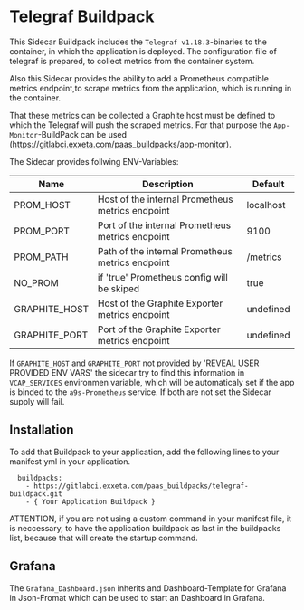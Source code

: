 # Telegraf Buildpack

This Sidecar Buildpack includes the `Telegraf v1.18.3`-binaries to the container, in which the application is deployed.
The configuration file of telegraf is prepared, to collect metrics from the container system.

Also this Sidecar provides the ability to add a Prometheus compatible metrics endpoint,to scrape metrics from the application, which is running in the container.

That these metrics can be collected a Graphite host must be defined to which the Telegraf will push the scraped metrics.
For that purpose the `App-Monitor`-BuildPack can be used (https://gitlabci.exxeta.com/paas_buildpacks/app-monitor).

The Sidecar provides follwing ENV-Variables:

| Name          | Description                                      | Default    |
| ------------- | ------------------------------------------------ | ---------- |
| PROM_HOST     | Host of the internal Prometheus metrics endpoint | localhost  |
| PROM_PORT     | Port of the internal Prometheus metrics endpoint | 9100       |
| PROM_PATH     | Path of the internal Prometheus metrics endpoint | /metrics   |
| NO_PROM       | if 'true' Prometheus config will be skiped       | true       |
| GRAPHITE_HOST | Host of the Graphite Exporter metrics endpoint   | undefined  |
| GRAPHITE_PORT | Port of the Graphite Exporter metrics endpoint   | undefined  |

If `GRAPHITE_HOST` and `GRAPHITE_PORT` not provided by 'REVEAL USER PROVIDED ENV VARS' the sidecar try to find this information in `VCAP_SERVICES` environmen variable, which will be automaticaly set if the app is binded to the `a9s-Prometheus` service.
If both are not set the Sidecar supply will fail.

## Installation

To add that Buildpack to your application, add the following lines to your manifest yml in your application.

```
  buildpacks:
    - https://gitlabci.exxeta.com/paas_buildpacks/telegraf-buildpack.git
    - { Your Application Buildpack }
```

ATTENTION, if you are not using a custom command in your manifest file, it is neccessary, to have the application buildpack as last in the buildpacks list, because that will create the startup command.

## Grafana
The `Grafana_Dashboard.json` inherits and Dashboard-Template for Grafana in Json-Fromat which can be used to start an Dashboard in Grafana.
